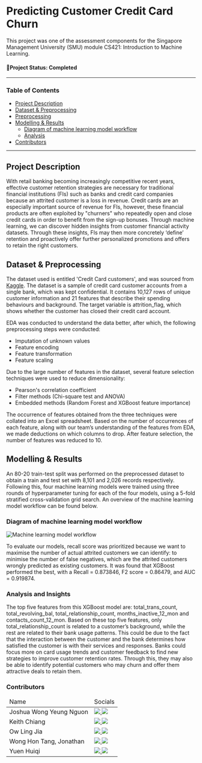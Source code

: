 # Predicting Customer Credit Card Churn
This project was one of the assessment components for the Singapore Management University (SMU) module CS421: Introduction to Machine Learning.

#### 🚦Project Status: Completed

---

### Table of Contents
- [Project Description](#Project-Description)
- [Dataset & Preprocessing](#Dataset-&-Preprocessing)
- [Preprocessing](#Preprocessing)
- [Modelling & Results](#Modelling)
    - [Diagram of machine learning model workflow](#Diagram-of-machine-learning-model-workflow)
    - [Analysis](#Analysis-and-Insights)
- [Contributors](#Contributors)

---

## Project Description
With retail banking becoming increasingly competitive recent years, effective customer retention strategies are necessary for traditional financial institutions (FIs) such as banks and credit card companies because an attrited customer is a loss in revenue. Credit cards are an especially important source of revenue for FIs, however, these financial products are often exploited by "churners" who repeatedly open and close credit cards in order to benefit from the sign-up bonuses. Through machine learning, we can discover hidden insights from customer financial activity datasets. Through these insights, FIs may then more concretely ‘define’ retention and proactively offer further personalized promotions and offers to retain the right customers.

## Dataset & Preprocessing
The dataset used is entitled 'Credit Card customers', and was sourced from [Kaggle](https://www.kaggle.com/sakshigoyal7/credit-card-customers). The dataset is a sample of credit card customer accounts from a single bank, which was kept confidential. It contains 10,127 rows of unique customer information and 21 features that describe their spending behaviours and background. The target variable is attrition_flag, which shows whether the customer has closed their credit card account.

EDA was conducted to understand the data better, after which, the following preprocessing steps were conducted:
- Imputation of unknown values
- Feature encoding
- Feature transformation 
- Feature scaling

Due to the large number of features in the dataset, several feature selection techniques were used to reduce dimensionality:
- Pearson's correlation coefficient
- Filter methods (Chi-square test and ANOVA)
- Embedded methods (Random Forest and XGBoost feature importance)

The occurrence of features obtained from the three techniques were collated into an Excel spreadsheet. Based on the number of occurrences of each feature, along with our team’s understanding of the features from EDA, we made deductions on which columns to drop. After feature selection, the number of features was reduced to 10. 


## Modelling & Results
An 80-20 train-test split was performed on the preprocessed dataset to obtain a train and test set with 8,101 and 2,026 records respectively. Following this, four machine learning models were trained using three rounds of hyperparameter tuning for each of the four models, using a 5-fold stratified cross-validation grid search. An overview of the machine learning model workflow can be found below.

### Diagram of machine learning model workflow
![Machine learning model workflow](https://i.postimg.cc/3rfRMmV9/model-plan.png)

To evaluate our models, recall score was prioritized because we want to maximise the number of actual attrited customers we can identify: to minimise the number of false negatives, which are the attrited customers wrongly predicted as existing customers. It was found that XGBoost performed the best, with a Recall = 0.873846, F2 score = 0.86479, and AUC = 0.919874. 

### Analysis and Insights
The top five features from this XGBoost model are: total_trans_count, total_revolving_bal, total_relationship_count, months_inactive_12_mon and contacts_count_12_mon. Based on these top five features, only total_relationship_count is related to a customer’s background, while the rest are related to their bank usage patterns. This could be due to the fact that the interaction between the customer and the bank determines how satisfied the customer is with their services and responses. Banks could focus more on card usage trends and customer feedback to find new strategies to improve customer retention rates. Through this, they may also be able to identify potential customers who may churn and offer them attractive deals to retain them.



### Contributors
<table>
    <thead>
        <td>Name</td>
        <td>Socials</td>
    </thead>
    <tbody>
        <tr>
            <td>Joshua Wong Yeung Nguon</td>
            <td>
                <a href="https://www.linkedin.com/in/joshuawong96/" target="blank">
                    <img src="https://img.shields.io/badge/LinkedIn-0077B5?style=for-the-badge&logo=linkedin&logoColor=white"/>
                </a>
                <a href="https://github.com/joshuawong96" target="blank">
                    <img src="https://img.shields.io/badge/GitHub-100000?style=for-the-badge&logo=github&logoColor=white"/>
                </a>      
            </td>
        </tr>
        <tr>
            <td>Keith Chiang</td>
            <td>
                <a href="https://www.linkedin.com/in/keith-chiang-gw/" target="blank">
                    <img src="https://img.shields.io/badge/LinkedIn-0077B5?style=for-the-badge&logo=linkedin&logoColor=white"/>
                </a>
                <a href="https://github.com/keithkifo" target="blank">
                    <img src="https://img.shields.io/badge/GitHub-100000?style=for-the-badge&logo=github&logoColor=white"/>
                </a>    
            </td>
        </tr>
        <tr>
            <td>Ow Ling Jia</td>
            <td>
                <a href="https://www.linkedin.com/in/owlingjia/" target="blank">
                    <img src="https://img.shields.io/badge/LinkedIn-0077B5?style=for-the-badge&logo=linkedin&logoColor=white"/>
                </a>
                <a href="https://github.com/owlingjia" target="blank">
                    <img src="https://img.shields.io/badge/GitHub-100000?style=for-the-badge&logo=github&logoColor=white"/>
                </a>
            </td>
        </tr>
        <tr>
            <td>Wong Hon Tang, Jonathan</td>
            <td>
                <a href="https://www.linkedin.com/in/jonathan-htwong/" target="blank">
                    <img src="https://img.shields.io/badge/LinkedIn-0077B5?style=for-the-badge&logo=linkedin&logoColor=white"/>
                </a>
                <a href="https://github.com/jonjonnyjonjon" target="blank">
                    <img src="https://img.shields.io/badge/GitHub-100000?style=for-the-badge&logo=github&logoColor=white"/>
                </a>                
            </td>
        </tr>
        <tr>
            <td>Yuen Huiqi</td>
            <td>
                <a href="https://www.linkedin.com/in/yuenhuiqi/" target="blank">
                    <img src="https://img.shields.io/badge/LinkedIn-0077B5?style=for-the-badge&logo=linkedin&logoColor=white"/>
                </a>
                <a href="https://github.com/yuenhuiqi" target="blank">
                    <img src="https://img.shields.io/badge/GitHub-100000?style=for-the-badge&logo=github&logoColor=white"/>
                </a>    
            </td>
        </tr>
    </tbody>
</table>


